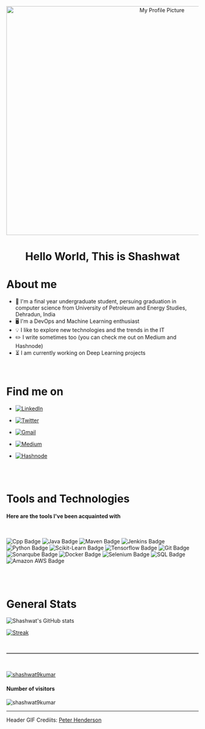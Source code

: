 <!-- <p align="center">
 <img width="500px" height="500px" src="https://i.pinimg.com/originals/03/68/c2/0368c21a37cce3e3628ff8eeccc4e2a4.gif" align="center" alt="My Profile Picture" /></p>
 
  -->
 <p align="center">
 <img width="800px" height="600px" src="https://cdn.dribbble.com/users/1292677/screenshots/6139167/avento.gif" align="center" alt="My Profile Picture" /></p>
 
 
 
<!--  https://cdn.dribbble.com/users/948184/screenshots/11113146/media/89e27934b3cd07c96c8b764c55ed3dee.gif -->

<!-- https://media3.giphy.com/media/MeJgB3yMMwIaHmKD4z/200.webp?cid=ecf05e47ik3db638zxp1z4kjfrrqw8tzxe44ude36y6mdw60&rid=200.webp&ct=g -->

<h1 align="center">Hello World, This is Shashwat</h1>

# About me

* 📖 I'm a final year undergraduate student, persuing graduation in computer science from University of Petroleum and Energy Studies, Dehradun, India
* 🖥️ I'm a DevOps and Machine Learning enthusiast
* 💡 I like to explore new technologies and the trends in the IT
* ✏️ I write sometimes too (you can check me out on Medium and Hashnode)
* ⏳ I am currently working on Deep Learning projects

<br>

# Find me on


* <p align="left"> <a href="https://www.linkedin.com/in/shashwat-kumar-699498185/" target="blank"><img alt="LinkedIn" src="https://img.shields.io/badge/-LinkedIn-0A66C2?style=for-the-badge&labelColor=white&logo=linkedin&logoColor=0A66C2"></a> </p>
* <p align="left"> <a href="https://twitter.com/shashwat9kumar" target="blank"><img alt="Twitter" src="https://img.shields.io/badge/-Twitter-1DA1F2?style=for-the-badge&labelColor=white&logo=twitter&logoColor=1DA1F2"></a> </p>
* <p align="left"> <a href="mailto:shashwat9kumar@gmail.com" target="blank"><img alt="Gmail" src="https://img.shields.io/badge/-Gmail-EA4335?style=for-the-badge&labelColor=white&logo=gmail&logoColor=EA4335"></a> </p>
* <p align="left"> <a href="https://shashwat9kumar.medium.com/" target="blank"><img alt="Medium" src="https://img.shields.io/badge/-Medium-000000?style=for-the-badge&labelColor=white&logo=medium&logoColor=000000"></a> </p>
* <p align="left"> <a href="https://hashnode.com/@shashwat9kumar" target="blank"><img alt="Hashnode" src="https://img.shields.io/badge/-Hashnode-2962FF?style=for-the-badge&labelColor=white&logo=hashnode&logoColor=2962FF"></a> </p>

<br>
<br>

# Tools and Technologies 

<h4>Here are the tools I've been acquainted with</h4>
<br>

![Cpp Badge](https://img.shields.io/badge/-C++-00599C?style=flat&labelColor=black&logo=c%2B%2B&logoColor=00599C)
![Java Badge](https://img.shields.io/badge/-Java-007396?style=flat&labelColor=black&logo=java&logoColor=007396)
![Maven Badge](https://img.shields.io/badge/-Apache%20Maven-C71A36?style=flat&labelColor=black&logo=apache-maven&logoColor=C71A36)
![Jenkins Badge](https://img.shields.io/badge/-Jenkins-D24939?style=flat&labelColor=black&logo=jenkins&logoColor=D24939)
![Python Badge](https://img.shields.io/badge/-Python-3776AB?style=flat&labelColor=black&logo=python&logoColor=3776AB)
![Scikit-Learn Badge](https://img.shields.io/badge/-Scikit%20Learn-F7931E?style=flat&labelColor=black&logo=scikit-learn&logoColor=F7931E)
![Tensorflow Badge](https://img.shields.io/badge/-TensorFlow-FF6F00?style=flat&labelColor=black&logo=tensorflow&logoColor=FF6F00)
![Git Badge](https://img.shields.io/badge/-Git-F05032?style=flat&labelColor=black&logo=git&logoColor=F05032)
![Sonarqube Badge](https://img.shields.io/badge/-SonarQube-4E9BCD?style=flat&labelColor=black&logo=sonarqube&logoColor=4E9BCD)
![Docker Badge](https://img.shields.io/badge/-Docker-2496ED?style=flat&labelColor=black&logo=docker&logoColor=2496ED)
![Selenium Badge](https://img.shields.io/badge/-Selenium-43B02A?style=flat&labelColor=black&logo=selenium&logoColor=43B02A)
![SQL Badge](https://img.shields.io/badge/-MySQL-4479A1?style=flat&labelColor=black&logo=mysql&logoColor=4479A1)
![Amazon AWS Badge](https://img.shields.io/badge/-Amazon%20Web%20Services-232F3E?style=flat&labelColor=black&logo=amazon-aws&logoColor=232F3E)



<br>
<br>


# General Stats

![Shashwat's GitHub stats](https://github-readme-stats.vercel.app/api?username=shashwat9kumar&show_icons=true)

<!-- [![Top Languages](https://github-readme-stats.vercel.app/api/top-langs/?username=shashwat9kumar
)](https://github.com/shashwat9kumar) -->

[![Streak](https://github-readme-streak-stats.herokuapp.com/?user=shashwat9kumar
)](https://github.com/shashwat9kumar)




<br>
<hr style= "border-top: 1px solid #8c8b8b;
	border-bottom: 1px solid #fff;">
<br>



<p align="left"> <a href="https://github.com/ryo-ma/github-profile-trophy"><img src="https://github-profile-trophy.vercel.app/?username=shashwat9kumar&title=Stars,Followers,Commit,Repositories,PullRequest&theme=darkhub" alt="shashwat9kumar" /></a> </p>

#### Number of visitors 

<p align="left"> <img src="https://komarev.com/ghpvc/?username=shashwat9kumar&label=Profile%20views&color=0e75b6&style=flat" alt="shashwat9kumar" /> </p>

<!-- <p align="left"> <a href="https://twitter.com/shashwat9kumar" target="blank"><img src="https://img.shields.io/twitter/follow/shashwat9kumar?logo=twitter&style=for-the-badge" alt="shashwat9kumar" /></a> </p>

<p align="left"> <a href="https://github.com/shashwat9kumar" target="blank"><img alt="GitHub followers" src="https://img.shields.io/github/followers/shashwat9kumar?style=for-the-badge"></a> </p>

<img alt="GitHub followers" src="https://img.shields.io/github/followers/shashwat9kumar?style=social"> -->

<!-- ![Skyline](https://skyline.github.com/shashwat9kumar/2021)


<div style="width:100%; padding-bottom:56.25%; position:relative;">
  <iframe src="https://skyline.github.com/shashwat9kumar/2021" style="position:absolute; top:0px; left:0px; 
  width:100%; height:100%; border: none; overflow: hidden;"></iframe>
</div> -->
<hr>
<p>Header GIF Crediits: <a href="https://dribbble.com/peterhenderson">Peter Henderson</a></p>


<!-- https://dribbble.com/shots/11113146--hey-hey -->















